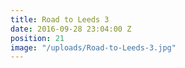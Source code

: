 ```yaml
---
title: Road to Leeds 3
date: 2016-09-28 23:04:00 Z
position: 21
image: "/uploads/Road-to-Leeds-3.jpg"
---
```


